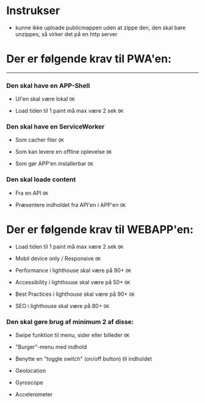 # Instrukser

* kunne ikke uploade publicmappen uden at zippe den, den skal bare unzippes, så virker det på en http server

# Der er følgende krav til PWA'en:

------

### Den skal have en APP-Shell

* UI'en skal være lokal `OK`

* Load tiden til 1 paint må max være 2 sek `OK`

### Den skal have en ServiceWorker

* Som cacher filer `OK`

* Som kan levere en offline oplevelse `OK`

* Som gør APP'en installerbar `OK`

### Den skal loade content

* Fra en API `OK`

* Præsentere indholdet fra API'en i APP'en `OK`

# Der er følgende krav til WEBAPP'en:

* Load tiden til 1 paint må max være 2 sek `OK`

* Mobil device only / Responsive `OK`

* Performance i lighthouse skal være på 90+ `OK`

* Accessibility i lighthouse skal være på 50+ `OK`

* Best Practices i lighthouse skal være på 90+ `OK`

* SEO i lighthouse skal være på 80+ `OK`

### Den skal gøre brug af minimum 2 af disse:

* Swipe funktion til menu, sider eller billeder `OK`

* "Burger"-menu med indhold

* Benytte en "toggle switch" (on/off button) til indholdet

* Geolocation

* Gyroscope

* Accelerometer